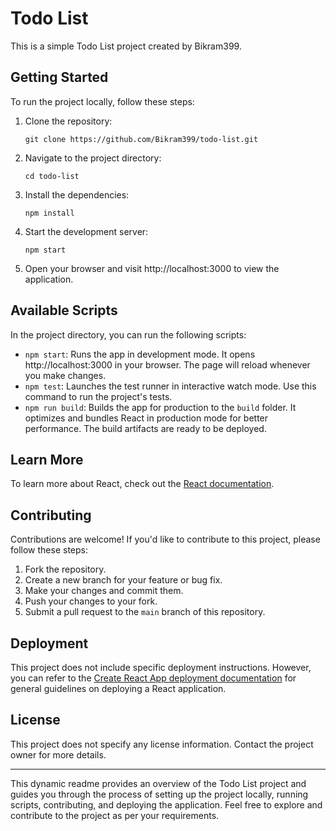 # Todo List

This is a simple Todo List project created by Bikram399.

## Getting Started

To run the project locally, follow these steps:

1. Clone the repository:
   ```
   git clone https://github.com/Bikram399/todo-list.git
   ```

2. Navigate to the project directory:
   ```
   cd todo-list
   ```

3. Install the dependencies:
   ```
   npm install
   ```

4. Start the development server:
   ```
   npm start
   ```

5. Open your browser and visit http://localhost:3000 to view the application.

## Available Scripts

In the project directory, you can run the following scripts:

- `npm start`: Runs the app in development mode. It opens http://localhost:3000 in your browser. The page will reload whenever you make changes.
- `npm test`: Launches the test runner in interactive watch mode. Use this command to run the project's tests.
- `npm run build`: Builds the app for production to the `build` folder. It optimizes and bundles React in production mode for better performance. The build artifacts are ready to be deployed.

## Learn More

To learn more about React, check out the [React documentation](https://reactjs.org/).

## Contributing

Contributions are welcome! If you'd like to contribute to this project, please follow these steps:

1. Fork the repository.
2. Create a new branch for your feature or bug fix.
3. Make your changes and commit them.
4. Push your changes to your fork.
5. Submit a pull request to the `main` branch of this repository.

## Deployment

This project does not include specific deployment instructions. However, you can refer to the [Create React App deployment documentation](https://facebook.github.io/create-react-app/docs/deployment) for general guidelines on deploying a React application.

## License

This project does not specify any license information. Contact the project owner for more details.

---

This dynamic readme provides an overview of the Todo List project and guides you through the process of setting up the project locally, running scripts, contributing, and deploying the application. Feel free to explore and contribute to the project as per your requirements.
